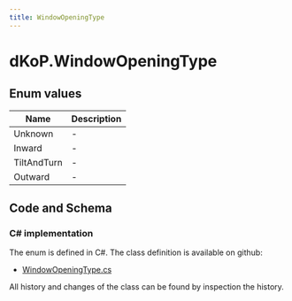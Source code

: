 ```yaml
---
title: WindowOpeningType
---
```


# dKoP.WindowOpeningType



## Enum values

| Name            | Description                                                    |
|-----------------|----------------------------------------------------------------|
| Unknown |  -  |
| Inward |  -  |
| TiltAndTurn |  -  |
| Outward |  -  |


## Code and Schema

### C# implementation

The enum is defined in C#. The class definition is available on github:

- [WindowOpeningType.cs](https://github.com/BHoM/dKoP_Toolkit/blob/develop/dKoP_oM/Geometry/Enums/WindowOpeningType.cs)

All history and changes of the class can be found by inspection the history.
